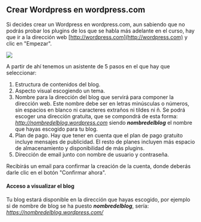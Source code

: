 ## Crear Wordpress en wordpress.com

Si decides crear un Wordpress en wordpress.com, aun sabiendo que no podrás probar los plugins de los que se habla más adelante en el curso, hay que ir a la dirección web [http://wordpress.com](http://wordpress.com) y clic en "Empezar".

![](https://catedu.gitbooks.io/atrevete-con-wordpress/content/assets/wordpress.com-1.png)

A partir de ahí tenemos un asistente de 5 pasos en el que hay que seleccionar:

1. Estructura de contenidos del blog.
2. Aspecto visual escogiendo un tema.
3. Nombre para la dirección del blog que servirá para componer la dirección web. Este nombre debe ser en letras minúsculas o números, sin espacios en blanco ni caracteres extraños ni tildes ni ñ. Se podrá escoger una dirección gratuita, que se compondrá de esta forma: _http://nombredelblog.wordpress.com_ siendo _**nombredelblog**_ el nombre que hayas escogido para tu blog.
4. Plan de pago. Hay que tener en cuenta que el plan de pago gratuito incluye mensajes de publicidad. El resto de planes incluyen más espacio de almacenamiento y disponibilidad de más plugins.
5. Dirección de email junto con nombre de usuario y contraseña.

Recibirás un email para confirmar la creación de la cuenta, donde deberás darle clic en el botón "Confirmar ahora".

#### Acceso a visualizar el blog

Tu blog estará disponible en la dirección que hayas escogido, por ejemplo si de nombre de blog se ha puesto _**nombredelblog**_, sería: _https://nombredelblog.wordpress.com/_

